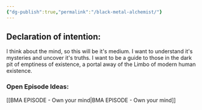 ```yaml
---
{"dg-publish":true,"permalink":"/black-metal-alchemist/"}
---
```


## Declaration of intention:

I think about the mind, so this will be it's medium.
I want to understand it's mysteries and uncover it's truths.
I want to be a guide to those in the dark pit of emptiness of existence, a portal away of the Limbo of modern human existence.

### Open Episode Ideas:

[[BMA EPISODE - Own your mind\|BMA EPISODE - Own your mind]]